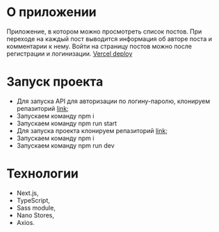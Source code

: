 # О приложении

Приложение, в котором можно просмотреть список постов. При переходе на каждый пост выводится информация об авторе поста и комментарии к нему. Войти на страницу постов можно после регистрации и логинизации.
[Vercel deploy](https://posts-app-liard.vercel.app/)

# Запуск проекта

- Для запуска API для авторизации по логину-паролю, клонируем репазиторий [link](https://github.com/KrisKrasovska/auth-server);
- Запускаем команду npm i
- Запускаем команду npm run start
- Для запуска проекта клонируем репазиторий [link](https://github.com/KrisKrasovska/posts-app);
- Запускаем команду npm i
- Запускаем команду npm run dev

# Технологии

- Next.js,
- TypeScript,
- Sass module,
- Nano Stores,
- Axios.
